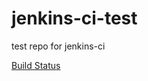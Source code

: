 # jenkins-ci-test
test repo for jenkins-ci 

[Build Status](http://10.11.0.15:8080/buildStatus/icon?job=jenkins-ci-test "build status")
